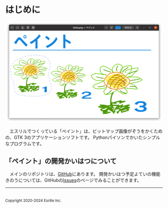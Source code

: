 # はじめに

![スクリーンショット](screenshot.png)

　エスリルでつくっている「ペイント」は、ビットマップ￹画像￺がぞう￻をかくための、GTK 3のアプリケーションソフトです。
￹Python￺パイソン￻でかいたシンプルなプログラムです。

## 「ペイント」の￹開発￺かいはつ￻について

　メインのリポジトリは、[GitHub](https://github.com/esrille/paint)にあります。
￹開発￺かいはつ￻￹予定￺よてい￻の￹機能￺きのう￻については、GitHubの[Issues](https://github.com/esrille/paint/issues)のページでみることができます。

<hr>
<br><small>Copyright 2020-2024 Esrille Inc. </small>
